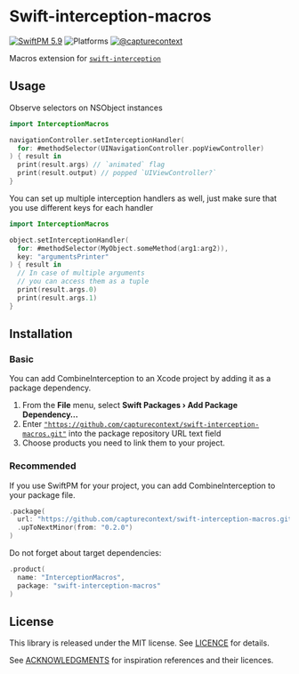 # Swift-interception-macros

[![SwiftPM 5.9](https://img.shields.io/badge/swiftpm-5.9-ED523F.svg?style=flat)](https://swift.org/download/) ![Platforms](https://img.shields.io/badge/Platforms-iOS_13_|_macOS_10.15_|_Catalyst_13_|_tvOS_13_|_watchOS_7-ED523F.svg?style=flat) [![@capturecontext](https://img.shields.io/badge/contact-@capturecontext-1DA1F2.svg?style=flat&logo=twitter)](https://twitter.com/capture_context) 

Macros extension for [`swift-interception`](https://github.com/capturecontext/swift-interception)

## Usage

Observe selectors on NSObject instances

```swift
import InterceptionMacros

navigationController.setInterceptionHandler(
  for: #methodSelector(UINavigationController.popViewController)
) { result in 
  print(result.args) // `animated` flag
  print(result.output) // popped `UIViewController?`
}
```

You can set up multiple interception handlers as well, just make sure that you use different keys for each handler

```swift
import InterceptionMacros

object.setInterceptionHandler(
  for: #methodSelector(MyObject.someMethod(arg1:arg2)),
  key: "argumentsPrinter"
) { result in 
  // In case of multiple arguments
  // you can access them as a tuple
  print(result.args.0)
  print(result.args.1)
}
```

## Installation

### Basic

You can add CombineInterception to an Xcode project by adding it as a package dependency.

1. From the **File** menu, select **Swift Packages › Add Package Dependency…**
2. Enter [`"https://github.com/capturecontext/swift-interception-macros.git"`](https://github.com/capturecontext/swift-interception-macros.git) into the package repository URL text field
3. Choose products you need to link them to your project.

### Recommended

If you use SwiftPM for your project, you can add CombineInterception to your package file.

```swift
.package(
  url: "https://github.com/capturecontext/swift-interception-macros.git", 
  .upToNextMinor(from: "0.2.0")
)
```

Do not forget about target dependencies:

```swift
.product(
  name: "InterceptionMacros",
  package: "swift-interception-macros"
)
```

## License

This library is released under the MIT license. See [LICENCE](LICENCE) for details.

See [ACKNOWLEDGMENTS](ACKNOWLEDGMENTS) for inspiration references and their licences.
